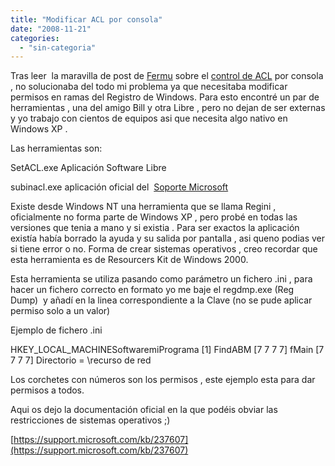 ```yaml
---
title: "Modificar ACL por consola"
date: "2008-11-21"
categories: 
  - "sin-categoria"
---
```


Tras leer  la maravilla de post de [Fermu](https://www.fermu.com) sobre el [control de ACL](https://www.fermu.com/lang-es/component/content/408?task=view&cpage=10) por consola , no solucionaba del todo mi problema ya que necesitaba modificar permisos en ramas del Registro de Windows. Para esto encontré un par de herramientas , una del amigo Bill y otra Libre , pero no dejan de ser externas y yo trabajo con cientos de equipos asi que necesita algo nativo en Windows XP .

Las herramientas son:

SetACL.exe Aplicación Software Libre

subinacl.exe aplicación oficial del  [Soporte Microsoft](https://support.microsoft.com)

Existe desde Windows NT una herramienta que se llama Regini , oficialmente no forma parte de Windows XP , pero probé en todas las versiones que tenia a mano y si existia . Para ser exactos la aplicación existía había borrado la ayuda y su salida por pantalla , asi queno podias ver si tiene error o no. Forma de crear sistemas operativos , creo recordar que esta herramienta es de Resourcers Kit de Windows 2000.

Esta herramienta se utiliza pasando como parámetro un fichero .ini , para hacer un fichero correcto en formato yo me baje el regdmp.exe (Reg Dump)  y añadí en la linea correspondiente a la Clave (no se pude aplicar permiso solo a un valor)

Ejemplo de fichero .ini

HKEY\_LOCAL\_MACHINESoftwaremiPrograma \[1\] FindABM \[7 7 7 7\] fMain \[7 7 7 7\] Directorio = \\recurso de red

Los corchetes con números son los permisos , este ejemplo esta para dar permisos a todos.

Aqui os dejo la documentación oficial en la que podéis obviar las restricciones de sistemas operativos ;)

[https://support.microsoft.com/kb/237607](https://support.microsoft.com/kb/237607)
